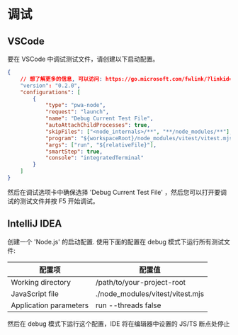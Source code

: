 # 调试

## VSCode

要在 VSCode 中调试测试文件，请创建以下启动配置。



```json
{
    // 想了解更多的信息, 可以访问: https://go.microsoft.com/fwlink/?linkid=830387
    "version": "0.2.0",
    "configurations": [
        {
            "type": "pwa-node",
            "request": "launch",
            "name": "Debug Current Test File",
            "autoAttachChildProcesses": true,
            "skipFiles": ["<node_internals>/**", "**/node_modules/**"],
            "program": "${workspaceRoot}/node_modules/vitest/vitest.mjs",
            "args": ["run", "${relativeFile}"],
            "smartStep": true,
            "console": "integratedTerminal"
        }
    ]
}
```

然后在调试选项卡中确保选择 'Debug Current Test File' ，然后您可以打开要调试的测试文件并按 F5 开始调试。

## IntelliJ IDEA

创建一个 'Node.js' 的启动配置. 使用下面的配置在 debug 模式下运行所有测试文件:

配置项 | 配置值
 --- | ---
Working directory | /path/to/your-project-root
JavaScript file | ./node_modules/vitest/vitest.mjs
Application parameters | run --threads false

然后在 debug 模式下运行这个配置，IDE 将在编辑器中设置的 JS/TS 断点处停止
